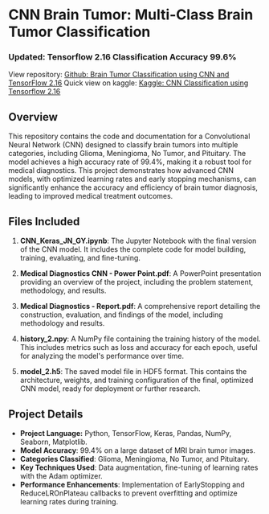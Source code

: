 # CNN Brain Tumor: Multi-Class Brain Tumor Classification

### Updated: Tensorflow 2.16 Classification Accuracy 99.6%
View repository: [Github: Brain Tumor Classification using CNN and TensorFlow 2.16](https://github.com/GusLovesMath/BrainTumorClassifier-CNN-TF2.16)
Quick view on kaggle: [Kaggle: CNN Classification using Tensorflow 2.16](https://www.kaggle.com/code/guslovesmath/cnn-tumor-classifying-tensorflow-2-16-99-6)

## Overview
This repository contains the code and documentation for a Convolutional Neural Network (CNN) designed to classify brain tumors into multiple categories, including Glioma, Meningioma, No Tumor, and Pituitary. The model achieves a high accuracy rate of 99.4%, making it a robust tool for medical diagnostics. This project demonstrates how advanced CNN models, with optimized learning rates and early stopping mechanisms, can significantly enhance the accuracy and efficiency of brain tumor diagnosis, leading to improved medical treatment outcomes.

## Files Included
1. **CNN_Keras_JN_GY.ipynb**: The Jupyter Notebook with the final version of the CNN model. It includes the complete code for model building, training, evaluating, and fine-tuning.
   
2. **Medical Diagnostics CNN - Power Point.pdf**: A PowerPoint presentation providing an overview of the project, including the problem statement, methodology, and results.

3. **Medical Diagnostics - Report.pdf**: A comprehensive report detailing the construction, evaluation, and findings of the model, including methodology and results.

4. **history_2.npy**: A NumPy file containing the training history of the model. This includes metrics such as loss and accuracy for each epoch, useful for analyzing the model's performance over time.

5. **model_2.h5**: The saved model file in HDF5 format. This contains the architecture, weights, and training configuration of the final, optimized CNN model, ready for deployment or further research.

## Project Details
- **Project Language:** Python, TensorFlow, Keras, Pandas, NumPy, Seaborn, Matplotlib.
- **Model Accuracy**: 99.4% on a large dataset of MRI brain tumor images.
- **Categories Classified**: Glioma, Meningioma, No Tumor, and Pituitary.
- **Key Techniques Used**: Data augmentation, fine-tuning of learning rates with the Adam optimizer.
- **Performance Enhancements**: Implementation of EarlyStopping and ReduceLROnPlateau callbacks to prevent overfitting and optimize learning rates during training.
